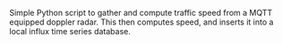 Simple Python script to gather and compute traffic speed from a MQTT equipped doppler radar. This then computes speed, and inserts it into a local influx time series database. 

